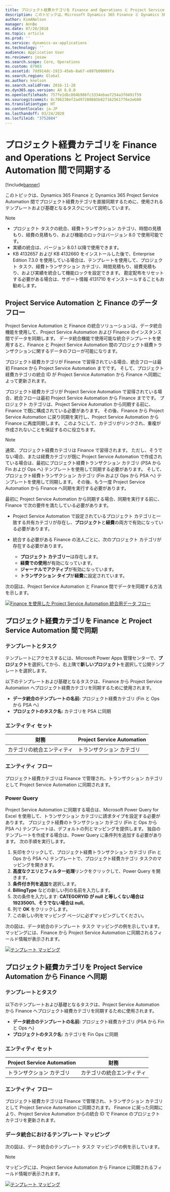 ```yaml
---
title: プロジェクト経費カテゴリを Finance and Operations と Project Service Automation 間で同期する
description: このトピックは、Microsoft Dynamics 365 Finance と Dynamics 365 Project Service Automation 間でプロジェクト経費カテゴリを直接同期するために使用されるテンプレートおよび基礎となるタスクについて説明しています。
author: KimANelson
manager: AnnBe
ms.date: 07/20/2018
ms.topic: article
ms.prod: ''
ms.service: dynamics-ax-applications
ms.technology: ''
audience: Application User
ms.reviewer: josaw
ms.search.scope: Core, Operations
ms.custom: 87983
ms.assetid: 7dd914dc-1913-45eb-8a67-e897b00089fa
ms.search.region: Global
ms.author: knelson
ms.search.validFrom: 2016-11-28
ms.dyn365.ops.version: AX 8.0.0
ms.openlocfilehash: 757fe1dbc804b986fc3334ebae7254a3f0491f59
ms.sourcegitcommit: 8c786230ef2a497280885b827162561776e2eb00
ms.translationtype: HT
ms.contentlocale: ja-JP
ms.lasthandoff: 03/24/2020
ms.locfileid: "3752884"
---
```

# <a name="synchronize-project-expense-categories-between-finance-and-operations-and-project-service-automation"></a>プロジェクト経費カテゴリを Finance and Operations と Project Service Automation 間で同期する

[!include[banner](../includes/banner.md)]

このトピックは、Dynamics 365 Finance と Dynamics 365 Project Service Automation 間でプロジェクト経費カテゴリを直接同期するために、使用されるテンプレートおよび基礎となるタスクについて説明しています。

> [!NOTE]
> - プロジェクト タスクの統合、経費トランザクション カテゴリ、時間の見積もり、経費の見積もり、および機能のロックはバージョン 8.0 で使用可能です。
> - 実績の統合は、バージョン 8.0.1 以降で使用できます。
> - KB 4132657 および KB 4132660 をインストールした後で、Enterprise Edition 7.3.0 を使用している場合は、テンプレートを使用して、プロジェクト タスク、経費トランザクション カテゴリ、時間見積もり、経費見積もり、および実績を統合して機能ロックを設定できます。 勘定配布をリセットする必要がある場合は、サポート情報 4131710 をインストールすることもお勧めします。

## <a name="data-flow-for-project-service-automation-and-finance"></a>Project Service Automation と Finance のデータ フロー

Project Service Automation と Finance の統合ソリューションは、データ統合機能を使用して、Project Service Automation および Finance のインスタンス間でデータを同期します。 データ統合機能で使用可能な統合テンプレートを使用すると、Finance と Project Service Automation 間のプロジェクト経費トランザクションに関するデータのフローが可能になります。

プロジェクト経費カテゴリが Finance で習得されている場合、統合フローは最初 Finance から Project Service Automation までです。 そして、プロジェクト経費カテゴリの統合 ID が Project Service Automation から Finance へ同期によって更新されます。

プロジェクト経費カテゴリが Project Service Automation で習得されている場合、統合フローは最初 Project Service Automation から Finance までです。 プロジェクト カテゴリは、Project Service Automation から同期する前に、Finance で既に構成されている必要があります。 その後、Finance から Project Service Automation に戻り同期を実行し、Project Service Automation から Finance に再度同期します。 このようにして、カテゴリがリンクされ、重複が作成されないことを保証するのに役立ちます。

> [!NOTE]
> 通常、プロジェクト経費カテゴリは Finance で習得されます。 ただし、そうでない場合、または経費カテゴリが既に Project Service Automation で作成されている場合は、最初にプロジェクト経費トランザクション カテゴリ (PSA から Fin および Ops へ) テンプレートを使用して同期する必要があります。 そして、プロジェクト経費トランザクション カテゴリ (Fin および Ops から PSA へ) テンプレートを使用して同期します。 その後、もう一度 Project Service Automation から Finance へ同期を実行する必要があります。
>
> 最初に Project Service Automation から同期する場合、同期を実行する前に、Finance で次の要件を満たしている必要があります。
>
> - Project Service Automation で設定されているプロジェクト カテゴリと一致する共有カテゴリが存在し、**プロジェクト**と**経費**の両方で有効になっている必要があります。
> - 統合する必要がある Finance の法人ごとに、次のプロジェクト カテゴリが存在する必要があります。
>
>     - **プロジェクト カテゴリー**は存在します。 
>     - **経費での使用**が有効になっています。
>     - **ジャーナルでアクティブ**が有効になっています。
>     - **トランザクション タイプ**が**経費**に設定されています。

次の図は、Project Service Automation と Finance 間でデータを同期する方法を示します。

[![Finance を使用した Project Service Automation 統合用データ フロー](./media/ProjectExpenseCategoriesFlow.png)](./media/ProjectExpenseCategoriesFlow.png)

## <a name="project-expense-category-synchronization-from-finance-to-project-service-automation"></a>プロジェクト経費カテゴリを Finance と Project Service Automation 間で同期

### <a name="template-and-task"></a>テンプレートとタスク

テンプレートにアクセスするには、Microsoft Power Apps 管理センターで、**プロジェクト**を選択してから、右上隅で**新しいプロジェクト**を選択して公開テンプレートを選択します。

以下のテンプレートおよび基礎となるタスクは、Finance から Project Service Automation へプロジェクト経費カテゴリを同期するために使用されます。

- **データ統合のテンプレートの名前:** プロジェクト経費カテゴリ (Fin と Ops から PSA へ)
- **プロジェクトのタスク名:** カテゴリを PSA に同期

### <a name="entity-set"></a>エンティティ セット

| 財務                           | Project Service Automation |
|-----------------------------------|----------------------------|
| カテゴリの統合エンティティ | トランザクション カテゴリ     |

### <a name="entity-flow"></a>エンティティ フロー

プロジェクト経費カテゴリは Finance で管理され、トランザクション カテゴリとして Project Service Automation に同期されます。

### <a name="power-query"></a>Power Query

Project Service Automation に同期する場合は、Microsoft Power Query for Excel を使用して、トランザクション カテゴリに請求タイプを設定する必要があります。 プロジェクト経費のトランザクション カテゴリ (Fin と Ops から PSA へ) テンプレートは、デフォルトの列とマッピングを提供します。 独自のテンプレートを作成する場合は、Power Query に条件列を追加する必要があります。 次の手順を実行します。

1. 矢印をクリックして、プロジェクト経費トランザクション カテゴリ (Fin と Ops から PSA へ) テンプレートで、プロジェクト経費カテゴリ タスクのマッピングを開きます。
2. **高度なクエリとフィルター処理**リンクをクリックして、Power Query を開きます。
2. **条件付き列を追加**を選択します。
3. **BillingType** などの新しい列の名前を入力します。
4. 次の条件を入力します: **CATEGORYID が null と等しくない場合は 19235001、そうでない場合は null**。
5. 列で **OK** をクリックします。
6. この新しい列をマッピング ページに必ずマッピングしてください。

次の図は、データ統合のテンプレート タスク マッピングの例を示しています。 マッピングには、Finance から Project Service Automation に同期されるフィールド情報が表示されます。

[![テンプレート マッピング](./media/ProjectExpenseCategoriesToPSAMapping.jpg)](./media/ProjectExpenseCategoriesToPSAMapping.jpg)

## <a name="project-expense-category-synchronization-from-project-service-automation-to-finance"></a>プロジェクト経費カテゴリを Project Service Automation から Finance へ同期

### <a name="template-and-task"></a>テンプレートとタスク

以下のテンプレートおよび基礎となるタスクは、Project Service Automation から Finance へプロジェクト経費カテゴリを同期するために使用されます。

- **データ統合のテンプレートの名前:** プロジェクト経費カテゴリ (PSA から Fin と Ops へ)
- **プロジェクトのタスク名:** カテゴリを Fin Ops に同期

### <a name="entity-set"></a>エンティティ セット

| Project Service Automation | 財務                           |
|----------------------------|-----------------------------------|
| トランザクション カテゴリ     | カテゴリの統合エンティティ |

### <a name="entity-flow"></a>エンティティ フロー

プロジェクト経費カテゴリは Finance で管理され、トランザクション カテゴリとして Project Service Automation に同期されます。 Finance に戻った同期により、Project Service Automation からの統合 ID で Finance のプロジェクト カテゴリを更新されます。

### <a name="template-mapping-in-data-integration"></a>データ統合におけるテンプレート マッピング

次の図は、データ統合のテンプレート タスク マッピングの例を示しています。

> [!NOTE]
> マッピングには、Project Service Automation から Finance に同期されるフィールド情報が表示されます。

[![テンプレート マッピング](./media/ProjectExpenseCategoriesToFinOpsMapping.jpg)](./media/ProjectExpenseCategoriesToFinOpsMapping.jpg)
